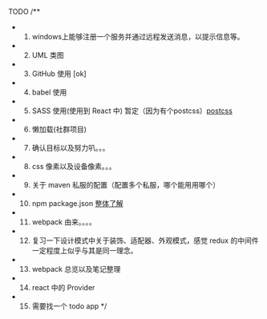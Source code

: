 TODO /** 
* 1. windows上能够注册一个服务并通过远程发送消息，以提示信息等。
* 2. UML 类图
* 3. GitHub 使用 [ok]
* 4. babel 使用 
* 5. SASS 使用(使用到 React 中) 暂定（因为有个postcss）[postcss](https://davidtheclark.com/its-time-for-everyone-to-learn-about-postcss/)
* 6. 懒加载(社群项目)
* 7. 确认目标以及努力叭。。。
* 8. css 像素以及设备像素。。。
* 9. 关于 maven 私服的配置（配置多个私服，哪个能用用哪个）
* 10. npm package.json [整体了解](http://caibaojian.com/npm/files/package.json.html)
* 11. webpack 由来。。。。
* 12. 复习一下设计模式中关于装饰、适配器、外观模式，感觉 redux 的中间件一定程度上似乎与其是同一理念。
* 13. webpack 总览以及笔记整理
* 14. react 中的 Provider
* 15. 需要找一个 todo app
*/